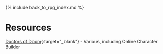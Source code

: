 ---
---

{% include back_to_rpg_index.md %}

# Resources

[Doctors of Doom](https://www.doctors-of-doom.com/){:target="_blank"} - Various, including Online Character Builder  
